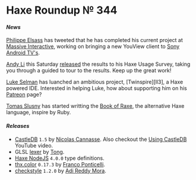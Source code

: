 [_template]: ../templates/roundup.html
[date]: / "2015-11-12 10:37:00"
[modified]: / "2015-11-12 14:30:00"
[published]: / "2015-11-12 15:30:00"
[social]: /img/344/haxeui.png ""
[“”]: a ""
# Haxe Roundup № 344

#### _News_

[Philippe Elsass][tw1] has tweeted that he has completed his current project 
at [Massive Interactive][tw2], working on bringing a new YouView
client to [Sony Android TV's][l1].

[Andy Li][tw2] this Saturday [released][l2] the results to his Haxe Usage 
Survey, taking you through a guided to tour to the results. Keep up the great
work!

[Luke Selman][tw3] has luanched an ambitious project, [Twinspire][ll3], a
Haxe powered IDE. Interested in helping Luke, how about supporting him on
his [Patreon][l3] page?

[Tomas Slusny][tw8] has started writting the [Book of Raxe][l10], the 
alternative Haxe language, inspire by Ruby.

#### _Releases_

- [CastleDB][l4] `1.5` by [Nicolas Cannasse][tw4]. Also checkout the [Using 
CastleDB][l5] YouTube video.
- GLSL [lexer][l6] by [Tong][tw5].
- [Haxe NodeJS][l7] `4.0.0` type definitions.
- [thx.color][l8] `0.17.3` by [Franco Ponticelli][tw6].
- [checkstyle][l9] `1.2.0` by [Adi Reddy Mora][tw7].



[tw8]: https://twitter.com/_deathbeam "@_deathbeam"
[tw7]: https://twitter.com/adireddy "@adireddy"
[tw6]: https://twitter.com/fponticelli "@fponticelli"
[tw5]: https://twitter.com/disktree "@disktree"
[tw4]: https://twitter.com/ncannasse "@ncannasse"
[tw3]: https://twitter.com/tienery "@tienery"
[tw2]: https://twitter.com/Massive_Voice "@Massive_Voice"
[tw1]: https://twitter.com/elsassph "@elsassph"
	
[l10]: https://deathbeam.gitbooks.io/raxe/content/en/index.html "The Book of Raxe"
[l9]: http://lib.haxe.org/p/checkstyle/1.2.0/ "Checkstyle on HaxeLib"
[l8]: http://lib.haxe.org/p/thx.color "thx.color on HaxeLib"
[l7]: http://lib.haxe.org/p/hxnodejs/4.0.0/ "Haxe NodeJS type definitions on HaxeLib"
[l6]: https://github.com/tong/om.glsl "Haxe GLSL lexer on GitHub"
[l5]: https://www.youtube.com/watch?v=tUjpThcLG7Q "Using CastleDB on YouTube"
[l4]: http://castledb.org/ "CastleDB - The structured static database"
[l3]: https://www.patreon.com/tienery?ty=h "Luke Selman on Patreon"
[l2]: http://blog.onthewings.net/2015/11/14/haxe_usage_survey/ "Haxe Usage Survey released"
[l1]: http://www.pocket-lint.com/news/135795-sony-bravia-youview-update-everything-you-need-to-know "Sony Bravia YouView update powered by Haxe"